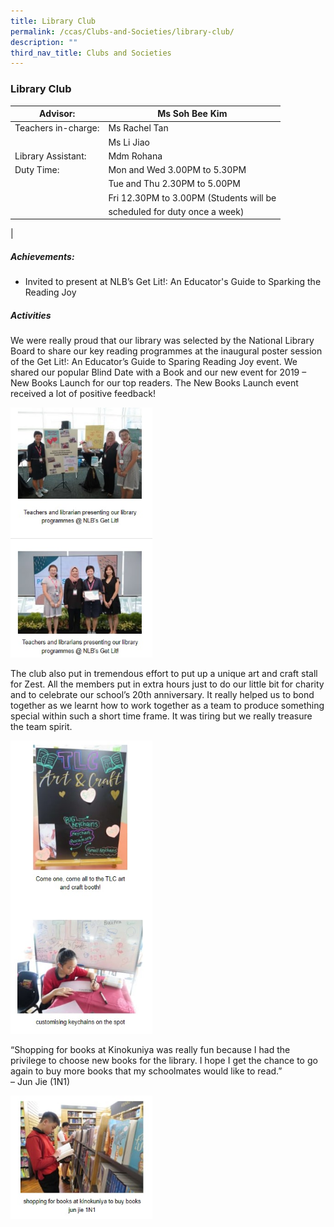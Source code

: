 ```yaml
---
title: Library Club
permalink: /ccas/Clubs-and-Societies/library-club/
description: ""
third_nav_title: Clubs and Societies
---
```

### Library Club

| Advisor: | Ms Soh Bee Kim |
|---|---|
| Teachers in-charge: | Ms Rachel Tan |
|  | Ms Li Jiao |
| Library Assistant: | Mdm Rohana |
| Duty Time: | Mon and Wed 3.00PM to 5.30PM |
|  | Tue and Thu 2.30PM to 5.00PM |
|  | Fri 12.30PM to 3.00PM (Students will be |
|  | scheduled for duty once a week) |
|

##### Achievements:

*   Invited to present at NLB’s Get Lit!: An Educator's Guide to Sparking the Reading Joy

##### Activities

We were really proud that our library was selected by the National Library Board to share our key reading programmes at the inaugural poster session of the Get Lit!: An Educator’s Guide to Sparing Reading Joy event. We shared our popular Blind Date with a Book and our new event for 2019 – New Books Launch for our top readers. The New Books Launch event received a lot of positive feedback!

<img src="/images/library%20club%201.jpg" 
     style="width:45%">
		 
The club also put in tremendous effort to put up a unique art and craft stall for Zest. All the members put in extra hours just to do our little bit for charity and to celebrate our school’s 20th anniversary. It really helped us to bond together as we learnt how to work together as a team to produce something special within such a short time frame. It was tiring but we really treasure the team spirit.

<img src="/images/library%20club%202.jpg" 
     style="width:45%">
		 
“Shopping for books at Kinokuniya was really fun because I had the privilege to choose new books for the library. I hope I get the chance to go again to buy more books that my schoolmates would like to read.” 
<br>
– Jun Jie (1N1)		 

<img src="/images/library%20club%203.jpg" 
     style="width:45%">